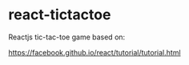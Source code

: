 # react-tictactoe
Reactjs tic-tac-toe game based on:

https://facebook.github.io/react/tutorial/tutorial.html
